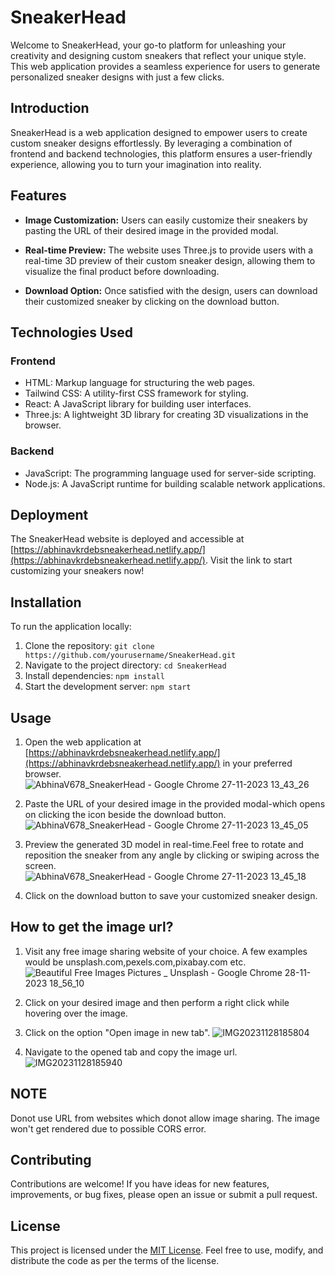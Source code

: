 # SneakerHead

Welcome to SneakerHead, your go-to platform for unleashing your creativity and designing custom sneakers that reflect your unique style. This web application provides a seamless experience for users to generate personalized sneaker designs with just a few clicks.

## Introduction

SneakerHead is a web application designed to empower users to create custom sneaker designs effortlessly. By leveraging a combination of frontend and backend technologies, this platform ensures a user-friendly experience, allowing you to turn your imagination into reality.

## Features

- **Image Customization:** Users can easily customize their sneakers by pasting the URL of their desired image in the provided modal.

- **Real-time Preview:** The website uses Three.js to provide users with a real-time 3D preview of their custom sneaker design, allowing them to visualize the final product before downloading.

- **Download Option:** Once satisfied with the design, users can download their customized sneaker by clicking on the download button.

## Technologies Used

### Frontend

- HTML: Markup language for structuring the web pages.
- Tailwind CSS: A utility-first CSS framework for styling.
- React: A JavaScript library for building user interfaces.
- Three.js: A lightweight 3D library for creating 3D visualizations in the browser.

### Backend

- JavaScript: The programming language used for server-side scripting.
- Node.js: A JavaScript runtime for building scalable network applications.

## Deployment

The SneakerHead website is deployed and accessible at [https://abhinavkrdebsneakerhead.netlify.app/](https://abhinavkrdebsneakerhead.netlify.app/). Visit the link to start customizing your sneakers now!

## Installation

To run the application locally:

1. Clone the repository: `git clone https://github.com/yourusername/SneakerHead.git`
2. Navigate to the project directory: `cd SneakerHead`
3. Install dependencies: `npm install`
4. Start the development server: `npm start`

## Usage

1. Open the web application at [https://abhinavkrdebsneakerhead.netlify.app/](https://abhinavkrdebsneakerhead.netlify.app/) in your preferred browser.
   ![AbhinaV678_SneakerHead - Google Chrome 27-11-2023 13_43_26](https://github.com/AbhinaV678/SneakerHead/assets/78131219/07001f76-e146-4f73-9cbb-68f78f6d9925)

2. Paste the URL of your desired image in the provided modal-which opens on clicking the icon beside the download button.
   ![AbhinaV678_SneakerHead - Google Chrome 27-11-2023 13_45_05](https://github.com/AbhinaV678/SneakerHead/assets/78131219/3290b612-582a-4926-88d9-472ba947b976)

3. Preview the generated 3D model in real-time.Feel free to rotate and reposition the sneaker from any angle by clicking or swiping across the screen.
   ![AbhinaV678_SneakerHead - Google Chrome 27-11-2023 13_45_18](https://github.com/AbhinaV678/SneakerHead/assets/78131219/0e54bc7c-39c1-4f72-88ef-0e8879838dda)

5. Click on the download button to save your customized sneaker design.

## How to get the image url?
1. Visit any free image sharing website of your choice. A few examples would be unsplash.com,pexels.com,pixabay.com etc.
   ![Beautiful Free Images   Pictures _ Unsplash - Google Chrome 28-11-2023 18_56_10](https://github.com/AbhinaV678/SneakerHead/assets/78131219/b0f0c54b-f9c2-449b-be2a-193d6c8d5ef3)

2. Click on your desired image and then perform a right click while hovering over the image.
3. Click on the option "Open image in new tab".
   ![IMG20231128185804](https://github.com/AbhinaV678/SneakerHead/assets/78131219/0a7814f8-d1df-421e-8be9-c7890b695eee)

4. Navigate to the opened tab and copy the image url.
   ![IMG20231128185940](https://github.com/AbhinaV678/SneakerHead/assets/78131219/1bdd5672-4d89-4a97-aaca-b6280e8c8b39)

## NOTE
Donot use URL from websites which donot allow image sharing. The image won't get rendered due to possible CORS error.
   
## Contributing

Contributions are welcome! If you have ideas for new features, improvements, or bug fixes, please open an issue or submit a pull request.

## License

This project is licensed under the [MIT License](LICENSE). Feel free to use, modify, and distribute the code as per the terms of the license.
